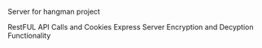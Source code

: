 Server for hangman project

RestFUL API Calls and Cookies
Express Server
Encryption and Decyption Functionality
